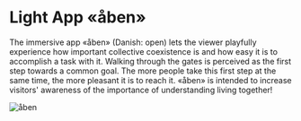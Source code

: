 # Light App «åben»

The immersive app «åben» (Danish: open) lets the viewer playfully experience how important collective coexistence is and how easy it is to accomplish a task with it.
Walking through the gates is perceived as the first step towards a common goal. The more people take this first step at the same time, the more pleasant it is to reach it. «åben» is intended to increase visitors' awareness of the importance of understanding living together!

![åben](https://zauberwald-lenzerheide.ch/wp-content/uploads/2018/10/aben.jpg)
